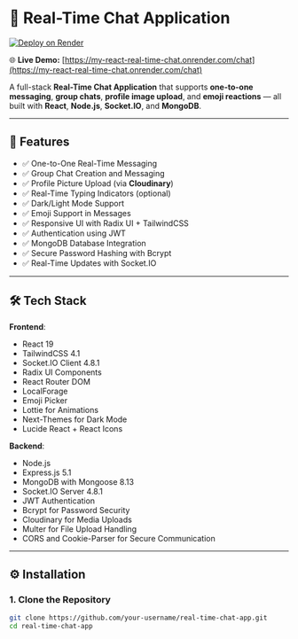 # 🧩 Real-Time Chat Application

[![Deploy on Render](https://img.shields.io/badge/Deployed%20on-Render-blue)](https://my-react-real-time-chat.onrender.com/chat)

🌐 **Live Demo:** [https://my-react-real-time-chat.onrender.com/chat](https://my-react-real-time-chat.onrender.com/chat)

A full-stack **Real-Time Chat Application** that supports **one-to-one messaging**, **group chats**, **profile image upload**, and **emoji reactions** — all built with **React**, **Node.js**, **Socket.IO**, and **MongoDB**.

---

## 🚀 Features

- ✅ One-to-One Real-Time Messaging  
- ✅ Group Chat Creation and Messaging  
- ✅ Profile Picture Upload (via **Cloudinary**)  
- ✅ Real-Time Typing Indicators (optional)  
- ✅ Dark/Light Mode Support  
- ✅ Emoji Support in Messages  
- ✅ Responsive UI with Radix UI + TailwindCSS  
- ✅ Authentication using JWT  
- ✅ MongoDB Database Integration  
- ✅ Secure Password Hashing with Bcrypt  
- ✅ Real-Time Updates with Socket.IO

---

## 🛠️ Tech Stack

**Frontend**:
- React 19
- TailwindCSS 4.1
- Socket.IO Client 4.8.1
- Radix UI Components
- React Router DOM
- LocalForage
- Emoji Picker
- Lottie for Animations
- Next-Themes for Dark Mode
- Lucide React + React Icons

**Backend**:
- Node.js
- Express.js 5.1
- MongoDB with Mongoose 8.13
- Socket.IO Server 4.8.1
- JWT Authentication
- Bcrypt for Password Security
- Cloudinary for Media Uploads
- Multer for File Upload Handling
- CORS and Cookie-Parser for Secure Communication

---

## ⚙️ Installation

### 1. Clone the Repository

```bash
git clone https://github.com/your-username/real-time-chat-app.git
cd real-time-chat-app
